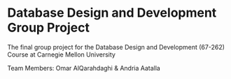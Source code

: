 # Database Design and Development Group Project

The final group project for the Database Design and Development (67-262) Course at Carnegie Mellon University

Team Members: Omar AlQarahdaghi & Andria Aatalla

